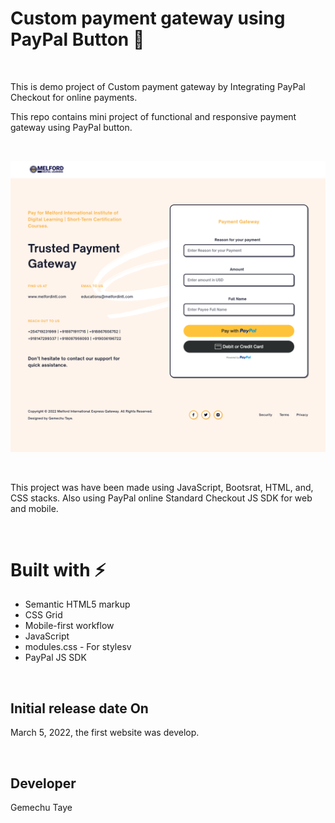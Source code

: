 # Custom payment gateway using PayPal Button 🚀
</br> 

This is demo project of Custom payment gateway by Integrating PayPal Checkout for online payments.
</br> 

This repo contains mini project of functional and responsive payment gateway using PayPal button.

</br>

![This is an image](https://github.com/Gemechu-Taye/Custom-payment-gateway-using-PayPal/blob/main/melford-ui.png)


</br>

This project was have been made using JavaScript, Bootsrat, HTML, and, CSS stacks. Also using PayPal online Standard Checkout
JS SDK for web and mobile.

</br>

# Built with ⚡️
 
- Semantic HTML5 markup
- CSS Grid
- Mobile-first workflow
- JavaScript
- modules.css - For stylesv
- PayPal JS SDK

</br>

## Initial release date On

March 5, 2022, the first website was develop.

</br>

## Developer
Gemechu Taye 
